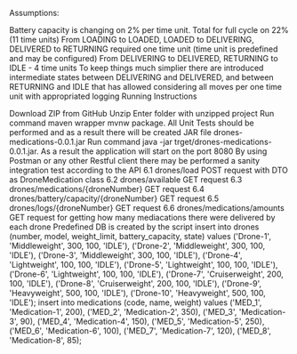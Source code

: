 Assumptions:

Battery capacity is changing on 2% per time unit. Total for full cycle on 22% (11 time units)
From LOADING to LOADED, LOADED to DELIVERING, DELIVERED to RETURNING required one time unit (time unit is predefined and may be configured)
From DELIVERING to DELIVERED, RETURNING to IDLE - 4 time units
To keep things much simplier there are introduced intermediate states between DELIVERING and DELIVERED, and between RETURNING and IDLE that has allowed considering all moves per one time unit with appropriated logging
Running Instructions

Download ZIP from GitHub
Unzip
Enter folder with unzipped project
Run command maven wrapper mvnw package. All Unit Tests should be performed and as a result there will be created JAR file drones-medications-0.0.1.jar
Run command java -jar trget/drones-medications-0.0.1.jar. As a result the application will start on the port 8080
By using Postman or any other Restful client there may be performed a sanity integration test according to the API 6.1 drones/load POST request with DTO as DroneMedication class 6.2 drones/available GET request 6.3 drones/medications/{droneNumber} GET request 6.4 drones/battery/capacity/{droneNumber} GET request 6.5 drones/logs/{droneNumber} GET request 6.6 drones/medications/amounts GET request for getting how many mediacations there were delivered by each drone
Predefined DB is created by the script insert into drones (number, model, weight_limit, battery_capacity, state) values ('Drone-1', 'Middleweight', 300, 100, 'IDLE'), ('Drone-2', 'Middleweight', 300, 100, 'IDLE'), ('Drone-3', 'Middleweight', 300, 100, 'IDLE'), ('Drone-4', 'Lightweight', 100, 100, 'IDLE'), ('Drone-5', 'Lightweight', 100, 100, 'IDLE'), ('Drone-6', 'Lightweight', 100, 100, 'IDLE'), ('Drone-7', 'Cruiserweight', 200, 100, 'IDLE'), ('Drone-8', 'Cruiserweight', 200, 100, 'IDLE'), ('Drone-9', 'Heavyweight', 500, 100, 'IDLE'), ('Drone-10', 'Heavyweight', 500, 100, 'IDLE'); insert into medications (code, name, weight) values ('MED_1', 'Medication-1', 200), ('MED_2', 'Medication-2', 350), ('MED_3', 'Medication-3', 90), ('MED_4', 'Medication-4', 150), ('MED_5', 'Medication-5', 250), ('MED_6', 'Medication-6', 100), ('MED_7', 'Medication-7', 120), ('MED_8', 'Medication-8', 85);

